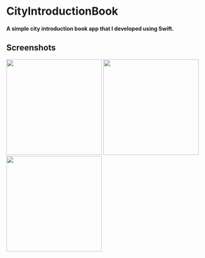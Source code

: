 # CityIntroductionBook
#### A simple city introduction book app that I developed using Swift.
## Screenshots
<div>
<img width="250" src="https://github.com/harundogdu/CityIntroductionBook/blob/main/ss/ss1.png">
<img width="250" src="https://github.com/harundogdu/CityIntroductionBook/blob/main/ss/ss3.png">
<img width="250" src="https://github.com/harundogdu/CityIntroductionBook/blob/main/ss/ss2.png">
</div>
